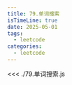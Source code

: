 ```yaml
---
title: 79.单词搜索
isTimeLine: true
date: 2025-05-01
tags:
  - leetcode
categories:
  - leetcode
---
```


<<< ./79.单词搜索.js
